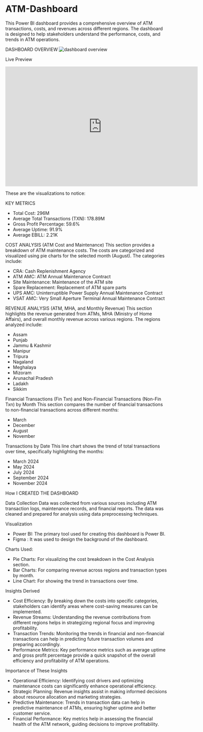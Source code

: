 # ATM-Dashboard
This Power BI dashboard provides a comprehensive overview of ATM transactions, costs, and revenues across different regions. The dashboard is designed to help stakeholders understand the performance, costs, and trends in ATM operations.

DASHBOARD OVERVIEW
![dashboard overview](https://github.com/user-attachments/assets/29d5b43f-cd97-487e-9587-ff438927c553)

Live Preview
<iframe title="ATM Dashnoard" width="600" height="373.5" src="https://app.powerbi.com/view?r=eyJrIjoiYjlkNjU0ZjgtMDk1ZC00NzQ1LWJlN2UtMDAwZmQ5YTE4YWRkIiwidCI6IjZhNWYyYTQxLTQyNmItNGVlNy05NTRmLWFlMWE0M2U0YmU3ZSJ9&embedImagePlaceholder=true&pageName=ee26219c85b6f024dbc7" frameborder="0" allowFullScreen="true"></iframe>

These are the visualizations to notice:

KEY METRICS
- Total Cost: 296M
- Average Total Transactions (TXN): 178.89M
- Gross Profit Percentage: 59.6%
- Average Uptime: 91.9%
- Average EBILL: 2.21K

COST ANALYSIS (ATM Cost and Maintenance)
This section provides a breakdown of ATM maintenance costs. The costs are categorized and visualized using pie charts for the selected month (August). The categories include:
- CRA: Cash Replenishment Agency
- ATM AMC: ATM Annual Maintenance Contract
- Site Maintenance: Maintenance of the ATM site
- Spare Replacement: Replacement of ATM spare parts
- UPS AMC: Uninterruptible Power Supply Annual Maintenance Contract
- VSAT AMC: Very Small Aperture Terminal Annual Maintenance Contract

REVENUE ANALYSIS (ATM, MHA, and Monthly Revenue)
This section highlights the revenue generated from ATMs, MHA (Ministry of Home Affairs), and overall monthly revenue across various regions. The regions analyzed include:
- Assam
- Punjab
- Jammu & Kashmir
- Manipur
- Tripura
- Nagaland
- Meghalaya
- Mizoram
- Arunachal Pradesh
- Ladakh
- Sikkim

Financial Transactions (Fin Txn) and Non-Financial Transactions (Non-Fin Txn) by Month
This section compares the number of financial transactions to non-financial transactions across different months:
- March
- December
- August
- November

Transactions by Date
This line chart shows the trend of total transactions over time, specifically highlighting the months:
- March 2024
- May 2024
- July 2024
- September 2024
- November 2024

How I CREATED THE DASHBOARD

Data Collection
Data was collected from various sources including ATM transaction logs, maintenance records, and financial reports. The data was cleaned and prepared for analysis using data preprocessing techniques.

Visualization
- Power BI: The primary tool used for creating this dashboard is Power BI.
- Figma : It was used to design the background of the dashboard.

Charts Used:
- Pie Charts: For visualizing the cost breakdown in the Cost Analysis section.
- Bar Charts: For comparing revenue across regions and transaction types by month.
- Line Chart: For showing the trend in transactions over time.

Insights Derived
- Cost Efficiency: By breaking down the costs into specific categories, stakeholders can identify areas where cost-saving measures can be implemented.
- Revenue Streams: Understanding the revenue contributions from different regions helps in strategizing regional focus and improving profitability.
- Transaction Trends: Monitoring the trends in financial and non-financial transactions can help in predicting future transaction volumes and preparing accordingly.
- Performance Metrics: Key performance metrics such as average uptime and gross profit percentage provide a quick snapshot of the overall efficiency and profitability of ATM operations.
  
Importance of These Insights
- Operational Efficiency: Identifying cost drivers and optimizing maintenance costs can significantly enhance operational efficiency.
- Strategic Planning: Revenue insights assist in making informed decisions about resource allocation and marketing strategies.
- Predictive Maintenance: Trends in transaction data can help in predictive maintenance of ATMs, ensuring higher uptime and better customer service.
- Financial Performance: Key metrics help in assessing the financial health of the ATM network, guiding decisions to improve profitability.














